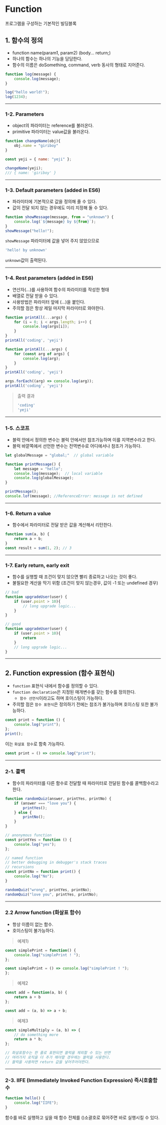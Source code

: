 # Function
프로그램을 구성하는 기본적인 빌딩블록

## 1. 함수의 정의
  - function name(param1, param2) (body... return;)
  - 하나의 함수는 하나의 기능을 담담한다.
  - 함수의 이름은 doSomething, command, verb 동사의 형태로 지어준다.
  ```js
  function log(message) {
      console.log(message);
  }

  log("hello world!");
  log(1234);
  ```
***

### 1-2. Parameters
  - object의 파라미터는 reference를 불러온다.
  - primitive 파라미터는 value값을 불러온다.

```js
function changeName(obj){
    obj.name = "giriboy"
}

const yeji = { name: "yeji" };

changeName(yeji);
/// { name: 'giriboy' }
```
***
### 1-3. Default parameters (added in ES6)
   - 파라미터에 기본적으로 값을 정의해 줄 수 있다.
   - 값이 전달 되지 않는 경우에도 미리 지정해 둘 수 있다.
```js
function showMessage(message, from = "unknown") {
    console.log(`${message} by ${from}`);
}
showMessage("hello!");
```
`showMessage` 파라미터에 값을 넣어 주지 않았으므로
```js
'hello! by unknown'
```
`unknown`값이 출력된다.
***
### 1-4. Rest parameters (added in ES6)
  - 연산자(...)를 사용하여 함수의 파라미터를 작성한 형태
  - 배열로 전달 받을 수 있다.
  - 사용방법은 파라미터 앞에 (...)을 붙인다.
  - 주의할 점은 항상 제일 마지막 파라미터로 와야한다.
```js
function printAll(...args) {
    for (i = 0; i < args.length; i++) {
        console.log(args[i]);
    }
}
printAll('coding', 'yeji')
```
```js
function printAll(...args) {
    for (const arg of args) {
        console.log(arg);
    }
}
printAll('coding', 'yeji')
```
```js
args.forEach((arg) => console.log(arg));
printAll('coding', 'yeji')
```
>출력 결과
>```js
>'coding'
>'yeji'
>```
***
### 1-5. 스코프
- 블럭 안에서 정의한 변수는 블럭 안에서만 참조가능하며 이를 지역변수라고 한다.
- 블럭 바깥쪽에서 선언한 변수는 전역변수로 어디에서나 참조가 가능하다.
```js
let globalMessage = "global;"  // global variable

function printMessage() {
    let message = "hello";
    console.log(message);  // local variable
    console.log(globalMessage);
}

printMessage();
console.lof(message); //ReferenceError: message is not defined
```
***
### 1-6. Return a value
- 함수에서 파라미터로 전달 받은 값을 계산해서 리턴한다.
```js
function sum(a, b) {
    return a + b;
}
const result = sum(1, 2); // 3
```
***
### 1-7. Early return, early exit
- 함수를 실행할 때 조건이 맞지 않으면 빨리 종료하고 나오는 것이 좋다.
- 불필요한 계산을 막기 위함 (조건이 맞지 않는경우, 값이 -1 또는 undefined 경우)
```js
// bad
function upgradeUser(user) {
    if (user.point > 10){
        // long upgrade logic...
    }
}

// good
function upgradeUser(user) {
    if (user.point > 10){
        return
    }
    // long upgrade logic...
}
```
***
## 2. Function expression (함수 표현식)
- `function` 표현식 내에서 함수를 정의할 수 있다.
- `function declaration`은 지정된 매개변수를 갖는 함수를 정의한다.
    - `함수 선언식`이라고도 하며 호이스팅이 가능하다.
- 주의할 점은 `함수 표현식`은 정의하기 전에는 참조가 불가능하며 호이스팅 또한 불가능하다. 
```js
const print = function () {
    console.log("print");
};
print();
```
이는 `화살표 함수`로 함축 가능하다.
```js
const print = () => console.log("print");
```
***
### 2-1. 콜백
- 함수의 파라미터를 다른 함수로 전달할 때 파라미터로 전달된 함수를 콜백함수라고 한다.
```js
function randomQuiz(answer, printYes, printNo) {
    if (answer === "love you") {
        printYes();    
    } else {
        printNo();
    }
}

// anonymous function
const printYes = function () {
    console.log("yes");
};

// named function
// better debugging in debugger's stack traces
// recursions
const printNo = function print() {
    console.log("No");
}

randomQuiz("wrong", printYes, printNo);
randomQuiz("love you", printYes, printNo);
```
***
### 2.2 Arrow function (화살표 함수)
- 항상 이름이 없는 함수.
- 호이스팅이 불가능하다.
>예제1)
```js
const simplePrint = function() {
    console.log("simplePrint ! ");
};
```
```js
const simplePrint = () => console.log("simplePrint ! ");
};
```
>예제2
```js
const add = function(a, b) {
    return a + b
};
```
```js
const add = (a, b) => a + b;
```
>예제3
```js
const simpleMultiply = (a, b) => {
    // do something more
    return a * b;
};

// 화살표함수는 한 줄로 표현되면 블럭을 제외할 수 있는 반면
// 여러가지 로직을 더 추가 해야할 경우에는 블럭을 사용한다.
// 블럭을 사용하면 return 값을 넣어주어야한다.
```
***
### 2-3. IIFE (Immediately Invoked Function Expression) 즉시호출함수
```js
function hello() {
    console.log("IIFE");
}
```
함수를 바로 실행하고 싶을 때 함수 전체를 ()소괄호로 묶어주면 바로 실행시킬 수 있다. 
